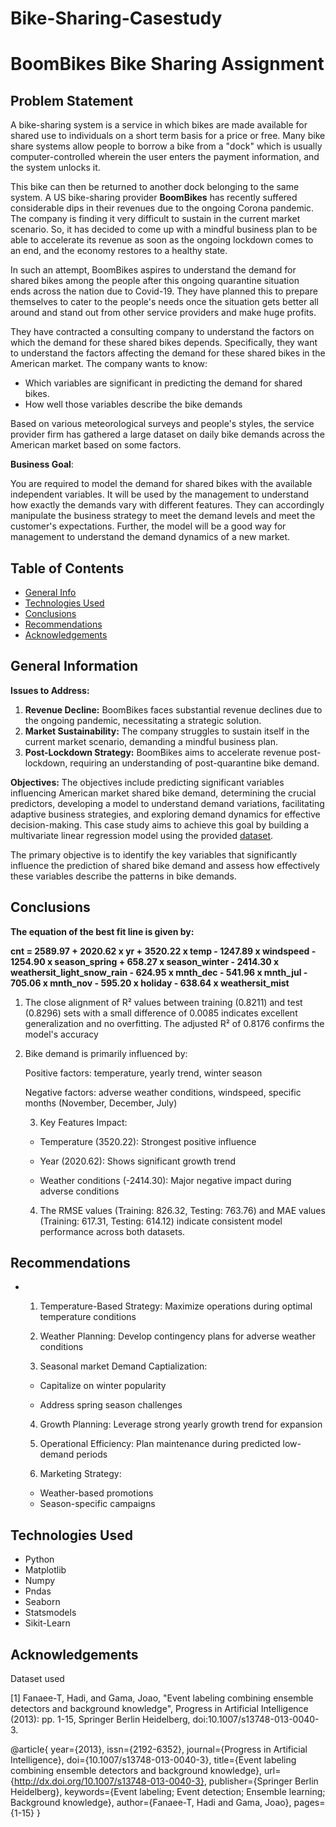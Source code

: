 # Bike-Sharing-Casestudy

# BoomBikes Bike Sharing Assignment

[](https://github.com/bramhanayaghea/Bike-Sharing-Casestudy/blob/main/README.md#Bike-Sharing-Casestudy)

## **Problem Statement**

[](https://github.com/bramhanayaghea/Bike-Sharing-Casestudy/blob/main/README.md#problem-statement)

A bike-sharing system is a service in which bikes are made available for shared use to individuals on a short term basis for a price or free. Many bike share systems allow people to borrow a bike from a "dock" which is usually computer-controlled wherein
 the user enters the payment information, and the system unlocks it. 


This bike can then be returned to another dock belonging to the same 
system. A US bike-sharing provider **BoomBikes** has recently suffered considerable dips in their revenues due to the ongoing Corona pandemic. The company is finding it very difficult to sustain in the current market scenario. So, it has decided to come up 
with a mindful business plan to be able to accelerate its revenue as soon as the ongoing lockdown comes to an end, and the economy restores to a healthy state. 

In such an attempt, BoomBikes aspires to understand the demand for shared bikes 
among the people after this ongoing quarantine situation ends across the nation due to Covid-19. They have planned this to prepare themselves to cater to the people's needs once the situation gets better all around and stand out from other service providers and make huge profits.

They have contracted a consulting company to understand the factors on which
 the demand for these shared bikes depends. Specifically, they want to understand the factors affecting the demand for these shared bikes in the American market. The company wants to know:

- Which variables are significant in predicting the demand for shared bikes.
- How well those variables describe the bike demands

Based on various meteorological surveys and people's styles, the service provider firm has gathered a large dataset on daily bike demands across the American market based on some factors.

**Business Goal**:

You are required to model the demand for shared bikes with the available independent variables. It will be used by the management to understand how exactly the demands vary with different features. They can accordingly manipulate the business strategy to meet the demand levels and meet the customer's expectations. Further, the model will be a good way for management to understand the demand dynamics of a new market.

## Table of Contents

[](https://github.com/bramhanayaghea/Bike-Sharing-Casestudy/blob/main/README.md#table-of-contents)

- [General Info](https://github.com/bramhanayaghea/Bike-Sharing-Casestudy/blob/main/README.md#general-information)
- [Technologies Used](https://github.com/bramhanayaghea/Bike-Sharing-Casestudy/blob/main/README.md#technologies-used)
- [Conclusions](https://github.com/bramhanayaghea/Bike-Sharing-Casestudy/blob/main/README.md#conclusions)
- [Recommendations](https://github.com/bramhanayaghea/Bike-Sharing-Casestudy/blob/main/README.md#recommendations)
- [Acknowledgements](https://github.com/bramhanayaghea/Bike-Sharing-Casestudy/blob/main/README.md#acknowledgements)

## General Information

[](https://github.com/bramhanayaghea/Bike-Sharing-Casestudy/blob/main/README.md#general-information)

**Issues to Address:**

1. **Revenue Decline:** BoomBikes faces substantial revenue declines due to the ongoing pandemic, necessitating a strategic solution.
2. **Market Sustainability:** The company struggles to sustain itself in the current market scenario, demanding a mindful business plan.
3. **Post-Lockdown Strategy:** BoomBikes aims to accelerate revenue post-lockdown, requiring an understanding of post-quarantine bike demand.

**Objectives:** The objectives include predicting significant variables influencing 
American market shared bike demand, determining the crucial predictors, 
developing a model to understand demand variations, facilitating 
adaptive business strategies, and exploring demand dynamics for 
effective decision-making. This case study aims to achieve this goal by 
building a multivariate linear regression model using the provided [dataset](https://github.com/akashkriplani/bike-sharing-assigment/blob/main/day.csv).

The primary objective is to identify the key variables 
that significantly influence the prediction of shared bike demand and 
assess how effectively these variables describe the patterns in bike 
demands.

## Conclusions

[](https://github.com/bramhanayaghea/Bike-Sharing-Casestudy/blob/main/README.md#conclusions)

**The equation of the best fit line is given by:**

****cnt = 2589.97 + 2020.62 x yr + 3520.22 x temp - 
1247.89 x windspeed - 1254.90 x season_spring + 658.27 x season_winter -
 2414.30 x weathersit_light_snow_rain - 624.95 x mnth_dec - 541.96 x 
mnth_jul - 705.06 x mnth_nov - 595.20 x holiday - 638.64 x 
weathersit_mist****

1) The close alignment of R² values between training (0.8211) and 
   test (0.8296) sets with a small difference of 0.0085 indicates excellent
   generalization and no overfitting. The adjusted R² of 0.8176 confirms 
   the model's accuracy

2) Bike demand is primarily influenced by:
   
   Positive factors: temperature, yearly trend, winter season
   
   Negative factors: adverse weather conditions, windspeed, specific months (November, December, July)
   
   3. Key Features Impact:
   - Temperature (3520.22): Strongest positive influence
   
   - Year (2020.62): Shows significant growth trend
   
   - Weather conditions (-2414.30): Major negative impact during adverse conditions
   4) The RMSE values (Training: 826.32, Testing: 763.76) and MAE values (Training: 617.31, Testing: 614.12) indicate consistent model performance across both datasets.
   
   

## Recommendations

[](https://github.com/bramhanayaghea/Bike-Sharing-Casestudy/blob/main/README.md#recommendations)

- 1. Temperature-Based Strategy: Maximize operations during optimal temperature conditions
  
  2. Weather Planning: Develop contingency plans for adverse weather conditions
  
  3. Seasonal market Demand Captialization:
  - Capitalize on winter popularity
  
  - Address spring season challenges
  4. Growth Planning: Leverage strong yearly growth trend for expansion
  
  5. Operational Efficiency: Plan maintenance during predicted low-demand periods
  
  6. Marketing Strategy:
  - Weather-based promotions
  - Season-specific campaigns

## Technologies Used

[](https://github.com/bramhanayaghea/Bike-Sharing-Casestudy/blob/main/README.md#technologies-used)

- Python
- Matplotlib
- Numpy
- Pndas
- Seaborn
- Statsmodels
- Sikit-Learn

## Acknowledgements
[](https://github.com/bramhanayaghea/Bike-Sharing-Casestudy/blob/main/README.md#acknowledgements)
Dataset used

[1] Fanaee-T, Hadi, and Gama, Joao, "Event labeling combining ensemble detectors and background knowledge", Progress in Artificial Intelligence (2013): pp. 1-15, Springer Berlin Heidelberg, doi:10.1007/s13748-013-0040-3.

@article{
    year={2013},
    issn={2192-6352},
    journal={Progress in Artificial Intelligence},
    doi={10.1007/s13748-013-0040-3},
    title={Event labeling combining ensemble detectors and background knowledge},
    url={http://dx.doi.org/10.1007/s13748-013-0040-3},
    publisher={Springer Berlin Heidelberg},
    keywords={Event labeling; Event detection; Ensemble learning; Background knowledge},
    author={Fanaee-T, Hadi and Gama, Joao},
    pages={1-15}
}
